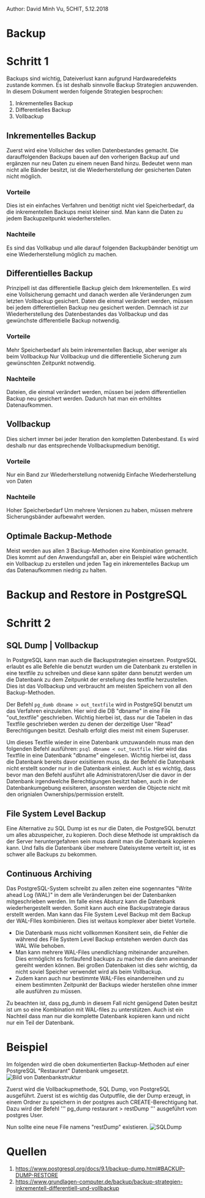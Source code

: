 Author: David Minh Vu, 5CHIT, 5.12.2018
# Backup
# Schritt 1
Backups sind wichtig, Dateiverlust kann aufgrund Hardwaredefekts zustande kommen. Es ist deshalb sinnvolle Backup Strategien anzuwenden. In diesem Dokument werden folgende Strategien besprochen:
1. Inkrementelles Backup
2. Differentielles Backup
3. Vollbackup

## Inkrementelles Backup
Zuerst wird eine Vollsicher des vollen Datenbestandes gemacht. Die darauffolgenden Backups bauen auf den vorherigen Backup auf und ergänzen nur neu Daten zu einem neuen Band hinzu. Bedeutet wenn man nicht alle Bänder besitzt, ist die Wiederherstellung der gesicherten Daten nicht möglich.

### Vorteile
Dies ist ein einfaches Verfahren und benötigt nicht viel Speicherbedarf, da die inkrementellen Backups meist kleiner sind.
Man kann die Daten zu jedem Backupzeitpunkt wiederherstellen.

### Nachteile
Es sind das Vollkabup und alle darauf folgenden Backupbänder benötigt um eine Wiederherstellung möglich zu machen.

## Differentielles Backup
Prinzipell ist das differentielle Backup gleich dem Inkrementellen. Es wird eine Vollsicherung gemacht und danach werden alle Veränderungen zum letzten Vollbackup gesichert. Daten die einmal verändert werden, müssen bei jedem differentiellen Backup neu gesichert werden. Demnach ist zur Wiederherstellung des Datenbestandes das Vollbackup und das gewünchste differentielle Backup notwendig.

### Vorteile
Mehr Speicherbedarf als beim inkrementellen Backup, aber weniger als beim Vollbackup
Nur Vollbackup und die differentielle Sicherung zum gewünschten Zeitpunkt notwendig.

### Nachteile
Dateien, die einmal verändert werden, müssen bei jedem differentiellen Backup neu gesichert werden. Dadurch hat man ein erhöhtes Datenaufkommen.

## Vollbackup
Dies sichert immer bei jeder Iteration den kompletten Datenbestand. Es wird deshalb nur das entsprechende Vollbackupmedium benötigt.

### Vorteile
Nur ein Band zur Wiederherstellung notwenidg
Einfache Wiederherstellung von Daten

### Nachteile
Hoher Speicherbedarf
Um  mehrere Versionen zu haben, müssen mehrere Sicherungsbänder aufbewahrt werden.

## Optimale Backup-Methode
Meist werden aus allen 3 Backup-Methoden eine Kombination gemacht. Dies kommt auf den Anwendungsfall an, aber ein Beispiel wäre wöchentlich ein Vollbackup zu erstellen und jeden Tag ein inkrementelles Backup um das Datenaufkommen niedrig zu halten.

# Backup and Restore in PostgreSQL
# Schritt 2
## SQL Dump | Vollbackup
In PostgreSQL kann man auch die Backupstrategien einsetzen. PostgreSQL erlaubt es alle Befehle die benutzt wurden um die Datenbank zu erstellen in eine textfile zu schreiben und diese kann später dann benutzt werden um die Datenbank zu dem Zeitpunkt der erstellung des textfile herzustellen. Dies ist das Vollbackup und verbraucht am meisten Speichern von all den Backup-Methoden.

Der Befehl `pg_dumb dbname > out_textfile` wird in PostgreSQl benutzt um das Verfahren einzuleiten. Hier wird die DB "dbname" in eine File "out_textfile" geschrieben. Wichtig hierbei ist, dass nur die Tabelen in das Textfile geschrieben werden zu denen der derzeitige User "Read" Berechtigungen besitzt. Deshalb erfolgt dies meist mit einem Superuser. 

Um dieses Textfile wieder in eine Datenbank umzuwandeln muss man den folgenden Befehl ausführen: `psql dbname < out_textfile`. Hier wird das Textfile in eine Datenbank "dbname" eingelesen. Wichtig hierbei ist, dass die Datenbank bereits davor exisitieren muss, da der Befehl die Datenbank nicht erstellt sonder nur in die Datenbank einliest. 
Auch ist es wichtig, dass bevor man den Befehl ausführt alle Administratoren/User die davor in der Datenbank irgendwelche Berechtigungen besitzt haben, auch in der Datenbankumgebung exisiteren, ansonsten werden die Objecte nicht mit den orignialen Ownerships/permission erstellt.

## File System Level Backup
Eine Alternative zu SQL Dump ist es nur die Daten, die PostgreSQL benutzt um alles abzuspeicher, zu kopieren. Doch diese Methode ist umpraktisch da der Server heruntergefahren sein muss damit man die Datenbank kopieren kann. Und falls die Datenbank über mehrere Dateisysteme verteilt ist, ist es schwer alle Backups zu bekommen.

## Continuous Archiving
Das PostgreSQL-System schreibt zu allen zeiten eine sogennantes "Write ahead Log (WAL)" in dem alle Veränderungen bei der Datenbanken mitgeschrieben werden. Im falle eines Absturz kann die Datenbank wiederhergestellt werden. Somit kann auch eine Backupstrategie daraus erstellt werden. Man kann das File System Level Backup mit dem Backup der WAL-FIles kombinieren. Dies ist weitaus komplexer aber bietet Vorteile.

- Die Datenbank muss nicht vollkommen Konsitent sein, die Fehler die während des File System Level Backup entstehen werden durch das WAL Wile behoben.
- Man kann mehrere WAL-Files unendlichlang miteinander anzureihen. Dies ermöglicht es fortlaufend backups zu machen die dann aneinander gereiht werden können. Bei großen Datenbaken ist dies sehr wichtig, da nicht soviel Speicher verwendet wird als beim Vollbackup.
- Zudem kann auch nur bestimmte WAL-Files einanderreihen und zu einem bestimmten Zeitpunkt der Backups wieder herstellen ohne immer alle ausführen zu müssen.

Zu beachten ist, dass pg_dumb in diesem Fall nicht genügend Daten besitzt ist um so eine Kombination mit WAL-files zu unterstützen.
Auch ist ein Nachteil dass man nur die komplette Datenbank kopieren kann und nicht nur ein Teil der Datenbank.

# Beispiel
Im folgenden wird die oben dokumentierten Backup-Methoden auf einer PostgreSQL "Restaurant" Datenbank umgesetzt. 
![Bild von Datenbankstruktur](https://i.ibb.co/jL5gnYz/fullbackup.png)

Zuerst wird die Vollbackupmethode, SQL Dump, von PostgreSQL ausgeführt. Zuerst ist es wichtig das Outputfile, die der Dump erzeugt, in einem Ordner zu speichern in der postgres auch CREATE-Berechtigung hat. Dazu wird der Befehl
''' 
pg_dump restaurant > restDump
'''
ausgeführt vom postgres User.

Nun sollte eine neue File namens "restDump" existieren.
![SQLDump](https://i.ibb.co/6Fgd8fj/tmp.png)


# Quellen
1. https://www.postgresql.org/docs/9.1/backup-dump.html#BACKUP-DUMP-RESTORE
2. https://www.grundlagen-computer.de/backup/backup-strategien-inkrementell-differentiell-und-vollbackup
